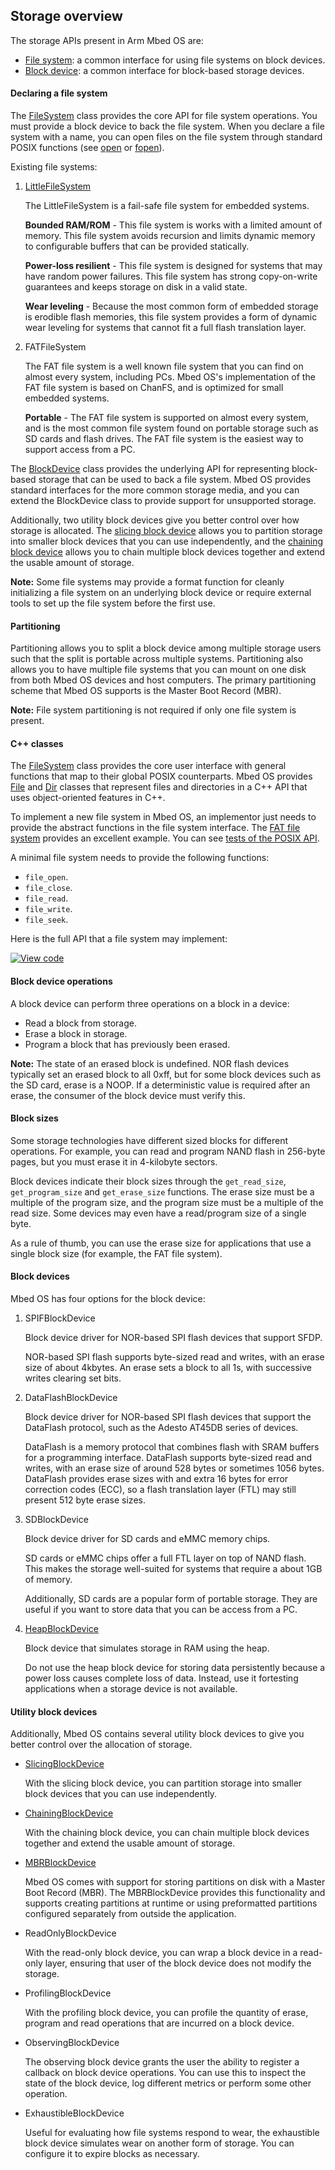 ## Storage overview

The storage APIs present in Arm Mbed OS are:

- <a href="/docs/v5.6/reference/contributing-storage.html#contributing-filesystem" target="_blank">File system</a>: a common interface for using file systems on block devices.
- <a href="/docs/v5.6/reference/contributing-storage.html#block-devices" target="_blank">Block device</a>: a common interface for block-based storage devices.

#### Declaring a file system

The <a href="https://github.com/ARMmbed/mbed-os/blob/master/features/filesystem/FileSystem.h" target="_blank">FileSystem</a> class provides the core API for file system operations. You must provide a block device to back the file system. When you declare a file system with a name, you can open files on the file system through standard POSIX functions (see <a href="http://pubs.opengroup.org/onlinepubs/009695399/functions/open.html" target="_blank">open</a> or <a href="http://pubs.opengroup.org/onlinepubs/9699919799/functions/fopen.html" target="_blank">fopen</a>).

Existing file systems:

1. <a href="https://os.mbed.com/docs/v5.6/reference/littlefilesystem.html" target="_blank">LittleFileSystem</a>

   The LittleFileSystem is a fail-safe file system for embedded systems.

   **Bounded RAM/ROM** - This file system is works with a limited amount of memory. This file system avoids recursion and limits dynamic memory to configurable buffers that can be provided statically.
   
   **Power-loss resilient** - This file system is designed for systems that may have random power failures. This file system has strong copy-on-write guarantees and keeps storage on disk in a valid state.
   
   **Wear leveling** - Because the most common form of embedded storage is erodible flash memories, this file system provides a form of dynamic wear leveling for systems that cannot fit a full flash translation layer.

1. FATFileSystem

   The FAT file system is a well known file system that you can find on almost every system, including PCs. Mbed OS's implementation of the FAT file system is based on ChanFS, and is optimized for small embedded systems.

   **Portable** - The FAT file system is supported on almost every system, and is the most common file system found on portable storage such as SD cards and flash drives. The FAT file system is the easiest way to support access from a PC.

The <a href="https://github.com/ARMmbed/mbed-os/blob/master/features/filesystem/bd/BlockDevice.h" target="_blank">BlockDevice</a> class provides the underlying API for representing block-based storage that can be used to back a file system. Mbed OS provides standard interfaces for the more common storage media, and you can extend the BlockDevice class to provide support for unsupported storage.

Additionally, two utility block devices give you better control over how storage is allocated. The <a href="https://github.com/ARMmbed/mbed-os/blob/master/features/filesystem/bd/SlicingBlockDevice.h" target="_blank">slicing block device</a> allows you to partition storage into smaller block devices that you can use independently, and the <a href="https://github.com/ARMmbed/mbed-os/blob/master/features/filesystem/bd/ChainingBlockDevice.h" target="_blank">chaining block device</a> allows you to chain multiple block devices together and extend the usable amount of storage.

<span class="notes">**Note:** Some file systems may provide a format function for cleanly initializing a file system on an underlying block device or require external tools to set up the file system before the first use.</span>

#### Partitioning

Partitioning allows you to split a block device among multiple storage users such that the split is portable across multiple systems. Partitioning also allows you to have multiple file systems that you can mount on one disk from both Mbed OS devices and host computers. The primary partitioning scheme that Mbed OS supports is the Master Boot Record (MBR).

<span class="notes">**Note:** File system partitioning is not required if only one file system is present.</span>

#### C++ classes

The <a href="https://github.com/ARMmbed/mbed-os/blob/master/features/filesystem/FileSystem.h" target="_blank">FileSystem</a> class provides the core user interface with general functions that map to their global POSIX counterparts. Mbed OS provides <a href="https://github.com/ARMmbed/mbed-os/blob/master/features/filesystem/File.h" target="_blank">File</a> and <a href="https://github.com/ARMmbed/mbed-os/blob/master/features/filesystem/Dir.h" target="_blank">Dir</a> classes that represent files and directories in a C++ API that uses object-oriented features in C++.

To implement a new file system in Mbed OS, an implementor just needs to provide the abstract functions in the file system interface. The <a href="https://github.com/ARMmbed/mbed-os/blob/master/features/filesystem/fat/FATFileSystem.cpp" target="_blank">FAT file system</a> provides an excellent example. You can see <a href="https://github.com/ARMmbed/sd-driver/tree/master/features/TESTS/filesystem" target="_blank">tests of the POSIX API</a>.

A minimal file system needs to provide the following functions:

- `file_open`.
- `file_close`.
- `file_read`.
- `file_write`.
- `file_seek`.

Here is the full API that a file system may implement:

[![View code](https://www.mbed.com/embed/?type=library)](https://github.com/ARMmbed/mbed-os/blob/master/features/filesystem/FileSystem.h#L205)

#### Block device operations

A block device can perform three operations on a block in a device:

- Read a block from storage.
- Erase a block in storage.
- Program a block that has previously been erased.

<span class="notes">**Note:** The state of an erased block is undefined. NOR flash devices typically set an erased block to all 0xff, but for some block devices such as the SD card, erase is a NOOP. If a deterministic value is required after an erase, the consumer of the block device must verify this.</span>

#### Block sizes

Some storage technologies have different sized blocks for different operations. For example, you can read and program NAND flash in 256-byte pages, but you must erase it in 4-kilobyte sectors.

Block devices indicate their block sizes through the `get_read_size`, `get_program_size` and `get_erase_size` functions. The erase size must be a multiple of the program size, and the program size must be a multiple of the read size. Some devices may even have a read/program size of a single byte.

As a rule of thumb, you can use the erase size for applications that use a single block size (for example, the FAT file system).

#### Block devices

Mbed OS has four options for the block device:

1. SPIFBlockDevice

   Block device driver for NOR-based SPI flash devices that support SFDP.

   NOR-based SPI flash supports byte-sized read and writes, with an erase size of about 4kbytes. An erase sets a block to all 1s, with successive writes clearing set bits.

1. DataFlashBlockDevice

   Block device driver for NOR-based SPI flash devices that support the DataFlash protocol, such as the Adesto AT45DB series of devices.

   DataFlash is a memory protocol that combines flash with SRAM buffers for a programming interface. DataFlash supports byte-sized read and writes, with an erase size of around 528 bytes or sometimes 1056 bytes. DataFlash provides erase sizes with and extra 16 bytes for error correction codes (ECC), so a flash translation layer (FTL) may still present 512 byte erase sizes.

1. SDBlockDevice

   Block device driver for SD cards and eMMC memory chips.

   SD cards or eMMC chips offer a full FTL layer on top of NAND flash. This makes the storage well-suited for systems that require a about 1GB of memory.

   Additionally, SD cards are a popular form of portable storage. They are useful if you want to store data that you can be access from a PC.

1. <a href="https://os.mbed.com/docs/v5.6/reference/heapblockdevice.html" target="_blank">HeapBlockDevice</a>

   Block device that simulates storage in RAM using the heap.

   Do not use the heap block device for storing data persistently because a power loss causes complete loss of data. Instead, use it fortesting applications when a storage device is not available.

#### Utility block devices

Additionally, Mbed OS contains several utility block devices to give you better control over the allocation of storage.

- <a href="https://os.mbed.com/docs/v5.6/reference/slicingblockdevice.html" target="_blank">SlicingBlockDevice</a>

  With the slicing block device, you can partition storage into smaller block devices that you can use independently.

- <a href="https://os.mbed.com/docs/v5.6/reference/chainingblockdevice.html" target="_blank">ChainingBlockDevice</a>

  With the chaining block device, you can chain multiple block devices together and extend the usable amount of storage.

- <a href="https://os.mbed.com/docs/v5.6/reference/mbrblockdevice.html" target="_blank">MBRBlockDevice</a>

  Mbed OS comes with support for storing partitions on disk with a Master Boot Record (MBR). The MBRBlockDevice provides this functionality and supports creating partitions at runtime or using preformatted partitions configured separately from outside the application.

- ReadOnlyBlockDevice

  With the read-only block device, you can wrap a block device in a read-only layer, ensuring that user of the block device does not modify the storage.

- ProfilingBlockDevice

  With the profiling block device, you can profile the quantity of erase, program and read operations that are incurred on a block device.

- ObservingBlockDevice

  The observing block device grants the user the ability to register a callback on block device operations. You can use this to inspect the state of the block device, log different metrics or perform some other operation.

- ExhaustibleBlockDevice

  Useful for evaluating how file systems respond to wear, the exhaustible block device simulates wear on another form of storage. You can configure it to expire blocks as necessary.
